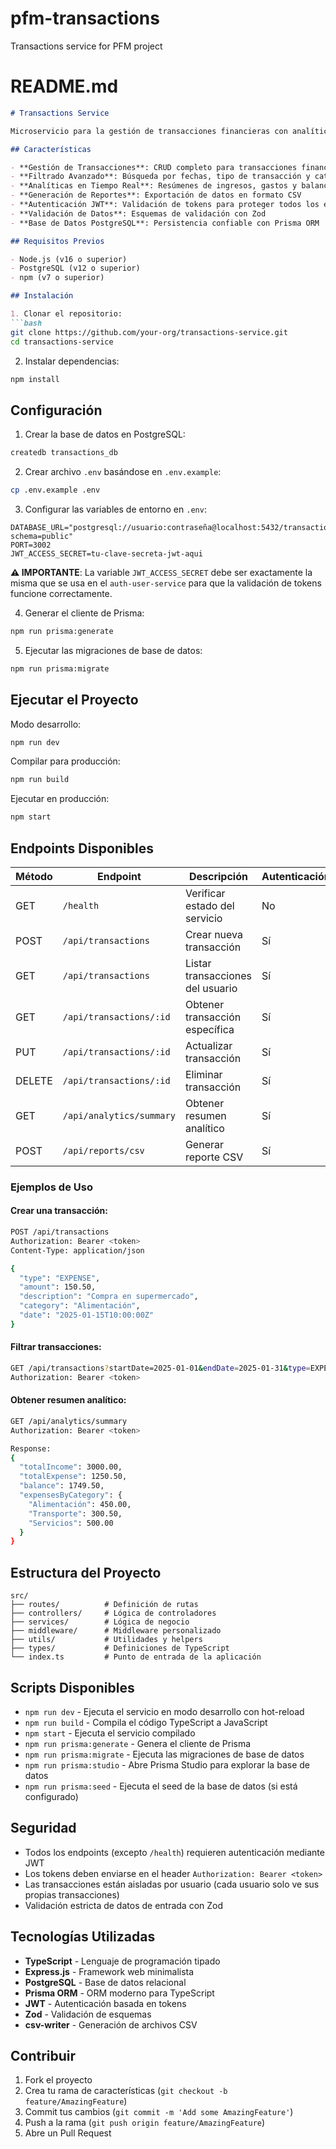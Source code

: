 # pfm-transactions
Transactions service for PFM project
# README.md

```markdown
# Transactions Service

Microservicio para la gestión de transacciones financieras con analíticas integradas. Este servicio forma parte de una arquitectura de microservicios y maneja todas las operaciones relacionadas con ingresos, gastos y reportes financieros.

## Características

- **Gestión de Transacciones**: CRUD completo para transacciones financieras (ingresos y gastos)
- **Filtrado Avanzado**: Búsqueda por fechas, tipo de transacción y categorías
- **Analíticas en Tiempo Real**: Resúmenes de ingresos, gastos y balance
- **Generación de Reportes**: Exportación de datos en formato CSV
- **Autenticación JWT**: Validación de tokens para proteger todos los endpoints
- **Validación de Datos**: Esquemas de validación con Zod
- **Base de Datos PostgreSQL**: Persistencia confiable con Prisma ORM

## Requisitos Previos

- Node.js (v16 o superior)
- PostgreSQL (v12 o superior)
- npm (v7 o superior)

## Instalación

1. Clonar el repositorio:
```bash
git clone https://github.com/your-org/transactions-service.git
cd transactions-service
```

2. Instalar dependencias:
```bash
npm install
```

## Configuración

1. Crear la base de datos en PostgreSQL:
```bash
createdb transactions_db
```

2. Crear archivo `.env` basándose en `.env.example`:
```bash
cp .env.example .env
```

3. Configurar las variables de entorno en `.env`:
```env
DATABASE_URL="postgresql://usuario:contraseña@localhost:5432/transactions_db?schema=public"
PORT=3002
JWT_ACCESS_SECRET=tu-clave-secreta-jwt-aqui
```

**⚠️ IMPORTANTE**: La variable `JWT_ACCESS_SECRET` debe ser exactamente la misma que se usa en el `auth-user-service` para que la validación de tokens funcione correctamente.

4. Generar el cliente de Prisma:
```bash
npm run prisma:generate
```

5. Ejecutar las migraciones de base de datos:
```bash
npm run prisma:migrate
```

## Ejecutar el Proyecto

Modo desarrollo:
```bash
npm run dev
```

Compilar para producción:
```bash
npm run build
```

Ejecutar en producción:
```bash
npm start
```

## Endpoints Disponibles

| Método | Endpoint | Descripción | Autenticación |
|--------|----------|-------------|---------------|
| GET | `/health` | Verificar estado del servicio | No |
| POST | `/api/transactions` | Crear nueva transacción | Sí |
| GET | `/api/transactions` | Listar transacciones del usuario | Sí |
| GET | `/api/transactions/:id` | Obtener transacción específica | Sí |
| PUT | `/api/transactions/:id` | Actualizar transacción | Sí |
| DELETE | `/api/transactions/:id` | Eliminar transacción | Sí |
| GET | `/api/analytics/summary` | Obtener resumen analítico | Sí |
| POST | `/api/reports/csv` | Generar reporte CSV | Sí |

### Ejemplos de Uso

#### Crear una transacción:
```bash
POST /api/transactions
Authorization: Bearer <token>
Content-Type: application/json

{
  "type": "EXPENSE",
  "amount": 150.50,
  "description": "Compra en supermercado",
  "category": "Alimentación",
  "date": "2025-01-15T10:00:00Z"
}
```

#### Filtrar transacciones:
```bash
GET /api/transactions?startDate=2025-01-01&endDate=2025-01-31&type=EXPENSE
Authorization: Bearer <token>
```

#### Obtener resumen analítico:
```bash
GET /api/analytics/summary
Authorization: Bearer <token>

Response:
{
  "totalIncome": 3000.00,
  "totalExpense": 1250.50,
  "balance": 1749.50,
  "expensesByCategory": {
    "Alimentación": 450.00,
    "Transporte": 300.50,
    "Servicios": 500.00
  }
}
```

## Estructura del Proyecto

```
src/
├── routes/          # Definición de rutas
├── controllers/     # Lógica de controladores
├── services/        # Lógica de negocio
├── middleware/      # Middleware personalizado
├── utils/           # Utilidades y helpers
├── types/           # Definiciones de TypeScript
└── index.ts         # Punto de entrada de la aplicación
```

## Scripts Disponibles

- `npm run dev` - Ejecuta el servicio en modo desarrollo con hot-reload
- `npm run build` - Compila el código TypeScript a JavaScript
- `npm start` - Ejecuta el servicio compilado
- `npm run prisma:generate` - Genera el cliente de Prisma
- `npm run prisma:migrate` - Ejecuta las migraciones de base de datos
- `npm run prisma:studio` - Abre Prisma Studio para explorar la base de datos
- `npm run prisma:seed` - Ejecuta el seed de la base de datos (si está configurado)

## Seguridad

- Todos los endpoints (excepto `/health`) requieren autenticación mediante JWT
- Los tokens deben enviarse en el header `Authorization: Bearer <token>`
- Las transacciones están aisladas por usuario (cada usuario solo ve sus propias transacciones)
- Validación estricta de datos de entrada con Zod

## Tecnologías Utilizadas

- **TypeScript** - Lenguaje de programación tipado
- **Express.js** - Framework web minimalista
- **PostgreSQL** - Base de datos relacional
- **Prisma ORM** - ORM moderno para TypeScript
- **JWT** - Autenticación basada en tokens
- **Zod** - Validación de esquemas
- **csv-writer** - Generación de archivos CSV

## Contribuir

1. Fork el proyecto
2. Crea tu rama de características (`git checkout -b feature/AmazingFeature`)
3. Commit tus cambios (`git commit -m 'Add some AmazingFeature'`)
4. Push a la rama (`git push origin feature/AmazingFeature`)
5. Abre un Pull Request